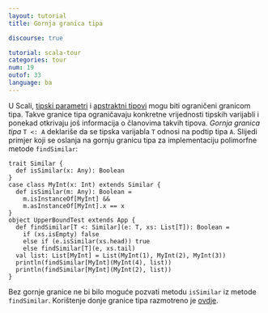 ```yaml
---
layout: tutorial
title: Gornja granica tipa

discourse: true

tutorial: scala-tour
categories: tour
num: 19
outof: 33
language: ba
---
```


U Scali, [tipski parametri](generic-classes.html) i [apstraktni tipovi](abstract-types.html) mogu biti ograničeni granicom tipa.
Takve granice tipa ograničavaju konkretne vrijednosti tipskih varijabli i ponekad otkrivaju još informacija o članovima takvih tipova.
  _Gornja granica tipa_ `T <: A` deklariše da se tipska varijabla `T` odnosi na podtip tipa `A`.
Slijedi primjer koji se oslanja na gornju granicu tipa za implementaciju polimorfne metode `findSimilar`:

    trait Similar {
      def isSimilar(x: Any): Boolean
    }
    case class MyInt(x: Int) extends Similar {
      def isSimilar(m: Any): Boolean =
        m.isInstanceOf[MyInt] &&
        m.asInstanceOf[MyInt].x == x
    }
    object UpperBoundTest extends App {
      def findSimilar[T <: Similar](e: T, xs: List[T]): Boolean =
        if (xs.isEmpty) false
        else if (e.isSimilar(xs.head)) true
        else findSimilar[T](e, xs.tail)
      val list: List[MyInt] = List(MyInt(1), MyInt(2), MyInt(3))
      println(findSimilar[MyInt](MyInt(4), list))
      println(findSimilar[MyInt](MyInt(2), list))
    }

Bez gornje granice ne bi bilo moguće pozvati metodu `isSimilar` iz metode `findSimilar`.
Korištenje donje granice tipa razmotreno je [ovdje](lower-type-bounds.html). 
